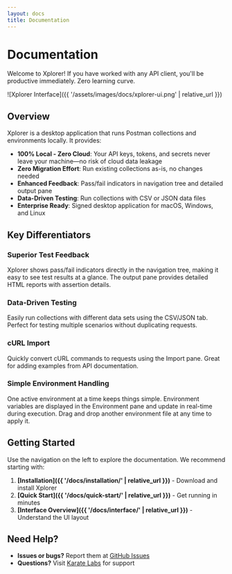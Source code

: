 ```yaml
---
layout: docs
title: Documentation
---
```


# Documentation

Welcome to Xplorer! If you have worked with any API client, you'll be productive immediately. Zero learning curve.

![Xplorer Interface]({{ '/assets/images/docs/xplorer-ui.png' | relative_url }})

## Overview

Xplorer is a desktop application that runs Postman collections and environments locally. It provides:

- **100% Local - Zero Cloud**: Your API keys, tokens, and secrets never leave your machine—no risk of cloud data leakage
- **Zero Migration Effort**: Run existing collections as-is, no changes needed
- **Enhanced Feedback**: Pass/fail indicators in navigation tree and detailed output pane
- **Data-Driven Testing**: Run collections with CSV or JSON data files
- **Enterprise Ready**: Signed desktop application for macOS, Windows, and Linux

## Key Differentiators

### Superior Test Feedback
Xplorer shows pass/fail indicators directly in the navigation tree, making it easy to see test results at a glance. The output pane provides detailed HTML reports with assertion details.

### Data-Driven Testing
Easily run collections with different data sets using the CSV/JSON tab. Perfect for testing multiple scenarios without duplicating requests.

### cURL Import
Quickly convert cURL commands to requests using the Import pane. Great for adding examples from API documentation.

### Simple Environment Handling
One active environment at a time keeps things simple. Environment variables are displayed in the Environment pane and update in real-time during execution. Drag and drop another environment file at any time to apply it.

## Getting Started

Use the navigation on the left to explore the documentation. We recommend starting with:

1. **[Installation]({{ '/docs/installation/' | relative_url }})** - Download and install Xplorer
2. **[Quick Start]({{ '/docs/quick-start/' | relative_url }})** - Get running in minutes
3. **[Interface Overview]({{ '/docs/interface/' | relative_url }})** - Understand the UI layout

## Need Help?

- **Issues or bugs?** Report them at [GitHub Issues](https://github.com/karatelabs/xplorer/issues)
- **Questions?** Visit [Karate Labs](https://www.karatelabs.io) for support
